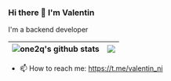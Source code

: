 ### Hi there 👋 I'm Valentin

I'm a backend developer

| <img align="center" src="https://github-readme-stats.vercel.app/api?username=one2q&show_icons=true&include_all_commits=true&theme=buefy&hide_border=true" alt="one2q's github stats" /> | <img align="center" src="https://github-readme-stats.vercel.app/api/top-langs/?username=one2q&layout=compact&theme=buefy&hide_border=true" /> |
| ------------- | ------------- |

- 📫 How to reach me: https://t.me/valentin_ni


